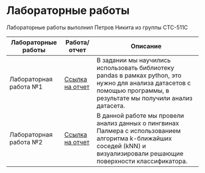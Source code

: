 # Лабораторные работы
Лабораторные работы выполнил Петров Никита из группы СТС-511С

| Лабораторные работы | Работа/отчет | Описание |
| --------------------------- | --------------------------- | --------------------------- |
| Лабораторная работа №1 | [Ссылка на отчет](https://github.com/pablogotbenz/IntroML/blob/main/Лр1/отчёт.md) | В задании мы научились использовать библиотеку pandas в рамках python, это нужно для анализа датасетов с помощью программы, в результате мы получили анализ датасета. |
| Лабораторная работа №2 | [Ссылка на отчет](https://github.com/pablogotbenz/IntroML/blob/main/homework_2/knn.linreg.ipynb) | В данной работе мы провели анализ данных о пингвинах Палмера с использованием алгоритма k-ближайших соседей (kNN) и визуализировали решающие поверхности классификатора. |